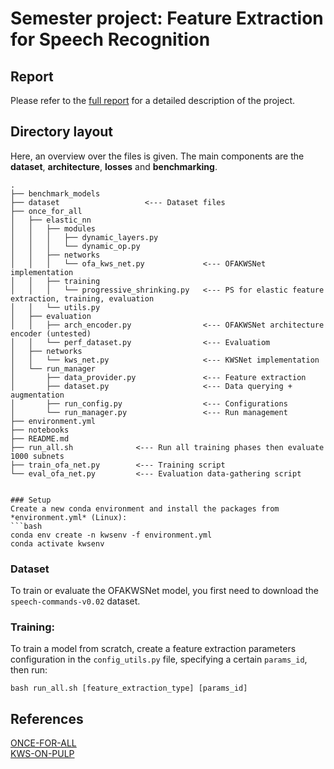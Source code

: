 # Semester project: Feature Extraction for Speech Recognition

## Report
Please refer to the [full report](./report.pdf) for a detailed description of the project.

## Directory layout
Here, an overview over the files is given. The main components are the **dataset**, **architecture**, **losses** and **benchmarking**.
```
.
├── benchmark_models
├── dataset                   <--- Dataset files
├── once_for_all
│   ├── elastic_nn
│   │   ├── modules
│   │   │   ├── dynamic_layers.py 
│   │   │   └── dynamic_op.py
│   │   ├── networks
│   │   │   └── ofa_kws_net.py             <--- OFAKWSNet implementation
│   │   ├── training
│   │   │   └── progressive_shrinking.py   <--- PS for elastic feature extraction, training, evaluation
│   │   └── utils.py
│   ├── evaluation                          
│   │   ├── arch_encoder.py                <--- OFAKWSNet architecture encoder (untested)
│   │   └── perf_dataset.py                <--- Evaluatiom
│   ├── networks
│   │   └── kws_net.py                     <--- KWSNet implementation
│   └── run_manager
│       ├── data_provider.py               <--- Feature extraction
│       ├── dataset.py                     <--- Data querying + augmentation
│       ├── run_config.py                  <--- Configurations
│       └── run_manager.py                 <--- Run management
├── environment.yml
├── notebooks
├── README.md
├── run_all.sh              <--- Run all training phases then evaluate 1000 subnets
├── train_ofa_net.py        <--- Training script
└── eval_ofa_net.py         <--- Evaluation data-gathering script


### Setup
Create a new conda environment and install the packages from *environment.yml* (Linux):
```bash
conda env create -n kwsenv -f environment.yml
conda activate kwsenv
```

### Dataset
To train or evaluate the OFAKWSNet model, you first need to download the `speech-commands-v0.02` dataset.

### Training:
To train a model from scratch, create a feature extraction parameters configuration in the `config_utils.py` file, specifying a certain `params_id`, then run:

```
bash run_all.sh [feature_extraction_type] [params_id]
```

## References
[ONCE-FOR-ALL](https://github.com/mit-han-lab/once-for-all/tree/master)  
[KWS-ON-PULP](https://github.com/pulp-platform/kws-on-pulp)
